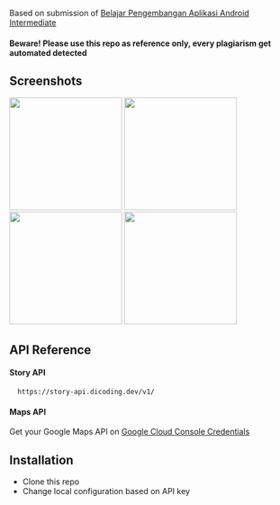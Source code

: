 Based on submission of [Belajar Pengembangan Aplikasi Android Intermediate](https://www.dicoding.com/academies/352/)
#### Beware! Please use this repo as reference only, every plagiarism get automated detected

## Screenshots
<img src="https://github.com/iccangji/story-app-android/assets/77067538/38b705b8-b1be-4dd4-b041-c9afd15938c5" width="200" />
<img src="https://github.com/iccangji/story-app-android/assets/77067538/7ce394cd-bcf2-4338-bbe1-b2a6939bf5aa" width="200" />
<img src="https://github.com/iccangji/story-app-android/assets/77067538/f4350db1-5927-45dd-8704-9592e58b2b1f" width="200" />
<img src="https://github.com/iccangji/story-app-android/assets/77067538/85450a87-4003-4279-92f7-60344340b6c9" width="200" />


## API Reference

#### Story API

```
  https://story-api.dicoding.dev/v1/
```
#### Maps API
Get your Google Maps API on [Google Cloud Console Credentials](https://console.cloud.google.com/google/maps-apis/credentials)
## Installation

- Clone this repo
- Change local configuration based on API key
